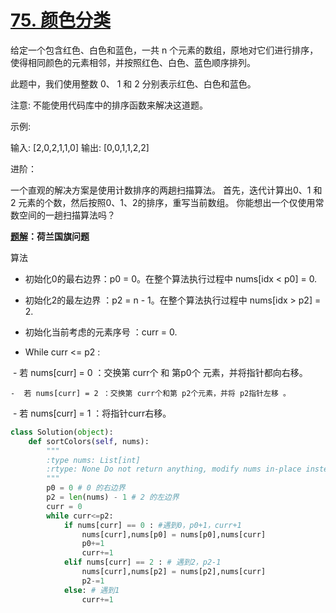 # [75. 颜色分类](https://leetcode-cn.com/problems/sort-colors/)

给定一个包含红色、白色和蓝色，一共 n 个元素的数组，原地对它们进行排序，使得相同颜色的元素相邻，并按照红色、白色、蓝色顺序排列。

此题中，我们使用整数 0、 1 和 2 分别表示红色、白色和蓝色。

注意:
不能使用代码库中的排序函数来解决这道题。

示例:

输入: [2,0,2,1,1,0]
输出: [0,0,1,1,2,2]

进阶：

一个直观的解决方案是使用计数排序的两趟扫描算法。
首先，迭代计算出0、1 和 2 元素的个数，然后按照0、1、2的排序，重写当前数组。
你能想出一个仅使用常数空间的一趟扫描算法吗？

**[题解](<https://leetcode-cn.com/problems/sort-colors/solution/yan-se-fen-lei-by-leetcode/>)：荷兰国旗问题**

算法

- 初始化0的最右边界：p0 = 0。在整个算法执行过程中 nums[idx < p0] = 0.

- 初始化2的最左边界 ：p2 = n - 1。在整个算法执行过程中 nums[idx > p2] = 2.

- 初始化当前考虑的元素序号 ：curr = 0.

- While curr <= p2 :


​	-  若 nums[curr] = 0 ：交换第 curr个 和 第p0个 元素，并将指针都向右移。

  	-  若 nums[curr] = 2 ：交换第 curr个和第 p2个元素，并将 p2指针左移 。 

​        -  若 nums[curr] = 1 ：将指针curr右移。

```python
class Solution(object):
    def sortColors(self, nums):
        """
        :type nums: List[int]
        :rtype: None Do not return anything, modify nums in-place instead.
        """
        p0 = 0 # 0 的右边界
        p2 = len(nums) - 1 # 2 的左边界
        curr = 0
        while curr<=p2:
            if nums[curr] == 0 : #遇到0，p0+1，curr+1
                nums[curr],nums[p0] = nums[p0],nums[curr]
                p0+=1
                curr+=1
            elif nums[curr] == 2 : # 遇到2，p2-1
                nums[curr],nums[p2] = nums[p2],nums[curr]
                p2-=1
            else: # 遇到1
                curr+=1
```

